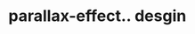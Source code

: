 # parallax-effect.. desgin                                                                                                                                                          
